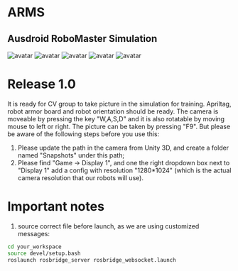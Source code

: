 # ARMS
## Ausdroid RoboMaster Simulation


![avatar](https://github.com/Team-Ausdroid-Unimelb/ARMS/blob/master/1.png)
![avatar](https://github.com/Team-Ausdroid-Unimelb/ARMS/blob/master/2.png)
![avatar](https://github.com/Team-Ausdroid-Unimelb/ARMS/blob/master/3.png)
![avatar](https://github.com/Team-Ausdroid-Unimelb/ARMS/blob/master/4.png)
![avatar](https://github.com/Team-Ausdroid-Unimelb/ARMS/blob/master/5.png)


# Release 1.0
It is ready for CV group to take picture in the simulation for training. Apriltag, robot armor board and robot orientation should be ready. The camera is moveable by pressing the key "W,A,S,D" and it is also rotatable by moving mouse to left or right. The picture can be taken by pressing "F9". But please be aware of the following steps before you use this:

1. Please update the path in the camera from Unity 3D, and create a folder named "Snapshots" under this path;
2. Please find "Game -> Display 1", and one the right dropdown box next to "Display 1" add a config with resolution "1280*1024" (which is the actual camera resolution that our robots will use).



# Important notes
1. source correct file before launch, as we are using customized messages:
```bash
cd your_workspace
source devel/setup.bash
roslaunch rosbridge_server rosbridge_websocket.launch 
```